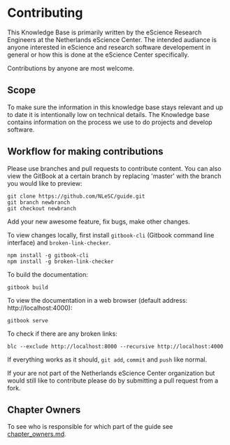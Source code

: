 # Contributing

This Knowledge Base is primarily written by the eScience Research Engineers at the Netherlands eScience Center. The intended audiance is anyone interested in eScience and research software developement in general or how this is done at the eScience Center specifically.

Contributions by anyone are most welcome.

## Scope

To make sure the information in this knowledge base stays relevant and  up to date it is intentionally low on technical details. The Knowledge base contains information on the process we use to do projects and develop software.

## Workflow for making contributions

Please use branches and pull requests to contribute content. You can also view the GitBook at a certain branch by replacing 'master' with the branch you would like to preview:

```
git clone https://github.com/NLeSC/guide.git
git branch newbranch
git checkout newbranch
```
Add your new awesome feature, fix bugs, make other changes.

To view changes locally, first install ``gitbook-cli`` (Gitbook command line interface) and ``broken-link-checker``.

```
npm install -g gitbook-cli
npm install -g broken-link-checker
```

To build the documentation:

```
gitbook build
```

To view the documentation in a web browser (default address: http://localhost:4000):
```
gitbook serve
```

To check if there are any broken links:
```
blc --exclude http://localhost:8000 --recursive http://localhost:4000
```

If everything works as it should, ``git add``, ``commit`` and ``push`` like normal.

If your are not part of the Netherlands eScience Center organization but would still like to contribute please do by submitting a pull request from a fork.

## Chapter Owners

To see who is responsible for which part of the guide see [chapter_owners.md](chapter_owners.md).

